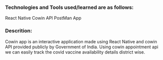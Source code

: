 ### Technologies and Tools used/learned are as follows:
React Native
Cowin API
PostMan App

### Descrition: 
Cowin app is an interactive application made using React Native and cowin API provided publicly by Government of India. 
Using cowin appointment api we can easily track the covid vaccine availability details district wise.
